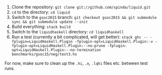  1. Clone the repository: `git clone git://github.com/spinda/liquid.git`
 2. `cd` to the directory: `cd liquid`
 3. Switch to the `gsoc2015` branch: `git checkout gsoc2015 && git submodule sync && git submodule update --init`
 4. Build everything: `stack build`
 5. Switch to the `liquidhaskell` directory: `cd liquidhaskell`
 6. Run a test (currently a bit complicated, will get better): `stack ghc -- -fplugin=LiquidHaskell.Plugin -fplugin-opt=LiquidHaskell.Plugin:-v -fplugin-opt=LiquidHaskell.Plugin:--no-prune -fplugin-opt=LiquidHaskell.Plugin:--no-termination benchmarks/gsoc15/neg/test3.hs`

For now, make sure to clean up the `.hi`, `.o`, `.lqhi` files etc. between test runs.

